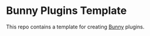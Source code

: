 # Bunny Plugins Template
This repo contains a template for creating [Bunny](https://github.com/pyoncord/Bunny) plugins.
